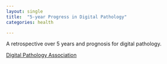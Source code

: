 ```yaml
---
layout: single
title:  "5-year Progress in Digital Pathology"
categories: health

---
```

A retrospective over 5 years and prognosis for digital pathology. 

[Digital Pathology Association](https://podcasts.apple.com/us/podcast/david-west-proscia/id1554195143?i=1000645606545)
